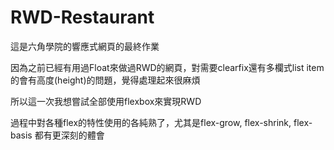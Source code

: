 # RWD-Restaurant
這是六角學院的響應式網頁的最終作業

因為之前已經有用過Float來做過RWD的網頁，對需要clearfix還有多欄式list item的會有高度(height)的問題，覺得處理起來很麻煩

所以這一次我想嘗試全部使用flexbox來實現RWD

過程中對各種flex的特性使用的各純熟了，尤其是flex-grow, flex-shrink, flex-basis 都有更深刻的體會
